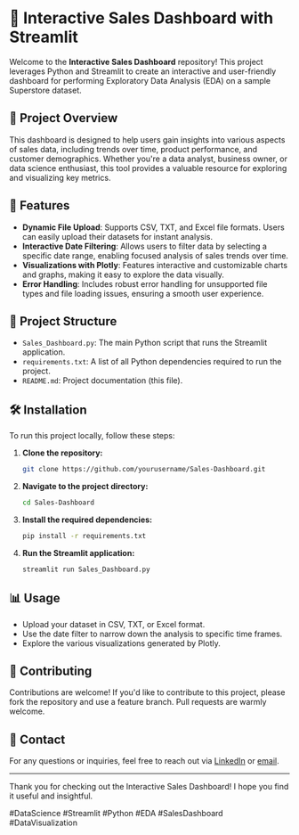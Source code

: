 # 🛒 Interactive Sales Dashboard with Streamlit

Welcome to the **Interactive Sales Dashboard** repository! This project leverages Python and Streamlit to create an interactive and user-friendly dashboard for performing Exploratory Data Analysis (EDA) on a sample Superstore dataset.

## 🚀 Project Overview

This dashboard is designed to help users gain insights into various aspects of sales data, including trends over time, product performance, and customer demographics. Whether you're a data analyst, business owner, or data science enthusiast, this tool provides a valuable resource for exploring and visualizing key metrics.

## 🎯 Features

- **Dynamic File Upload**: Supports CSV, TXT, and Excel file formats. Users can easily upload their datasets for instant analysis.
- **Interactive Date Filtering**: Allows users to filter data by selecting a specific date range, enabling focused analysis of sales trends over time.
- **Visualizations with Plotly**: Features interactive and customizable charts and graphs, making it easy to explore the data visually.
- **Error Handling**: Includes robust error handling for unsupported file types and file loading issues, ensuring a smooth user experience.

## 📂 Project Structure

- `Sales_Dashboard.py`: The main Python script that runs the Streamlit application.
- `requirements.txt`: A list of all Python dependencies required to run the project.
- `README.md`: Project documentation (this file).

## 🛠️ Installation

To run this project locally, follow these steps:

1. **Clone the repository:**
    ```bash
    git clone https://github.com/yourusername/Sales-Dashboard.git
    ```
2. **Navigate to the project directory:**
    ```bash
    cd Sales-Dashboard
    ```
3. **Install the required dependencies:**
    ```bash
    pip install -r requirements.txt
    ```
4. **Run the Streamlit application:**
    ```bash
    streamlit run Sales_Dashboard.py
    ```

## 📊 Usage

- Upload your dataset in CSV, TXT, or Excel format.
- Use the date filter to narrow down the analysis to specific time frames.
- Explore the various visualizations generated by Plotly.

## 🤝 Contributing

Contributions are welcome! If you'd like to contribute to this project, please fork the repository and use a feature branch. Pull requests are warmly welcome.

## 📧 Contact

For any questions or inquiries, feel free to reach out via [LinkedIn](https://www.linkedin.com/in/muhammad-awais-israr-0006b7266/) or [email](awiawan076@gmail.com).

---

Thank you for checking out the Interactive Sales Dashboard! I hope you find it useful and insightful.

#DataScience #Streamlit #Python #EDA #SalesDashboard #DataVisualization
